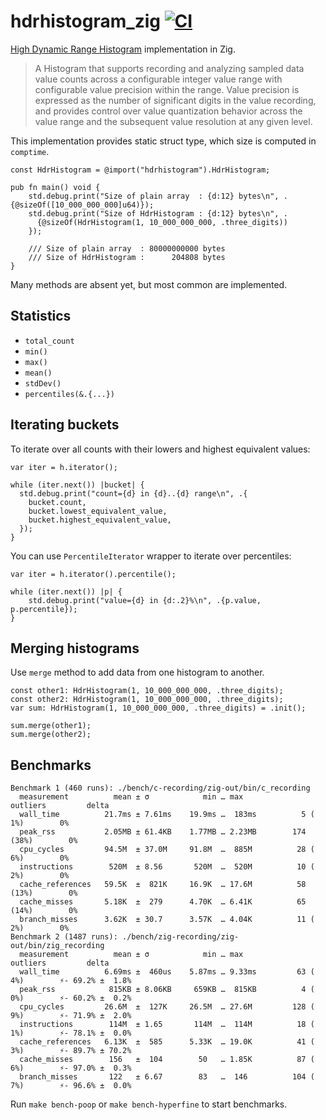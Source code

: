 # hdrhistogram_zig [![CI](https://github.com/floatdrop/hdrhistogram_zig/actions/workflows/ci.yaml/badge.svg)](https://github.com/floatdrop/hdrhistogram_zig/actions/workflows/ci.yaml)

[High Dynamic Range Histogram](https://github.com/HdrHistogram/HdrHistogram) implementation in Zig.

> A Histogram that supports recording and analyzing sampled data value counts
> across a configurable integer value range with configurable value precision
> within the range. Value precision is expressed as the number of significant
> digits in the value recording, and provides control over value quantization
> behavior across the value range and the subsequent value resolution at any
> given level.

This implementation provides static struct type, which size is computed in
`comptime`.

```zig
const HdrHistogram = @import("hdrhistogram").HdrHistogram;

pub fn main() void {
    std.debug.print("Size of plain array  : {d:12} bytes\n", .{@sizeOf([10_000_000_000]u64)});
    std.debug.print("Size of HdrHistogram : {d:12} bytes\n", .
      {@sizeOf(HdrHistogram(1, 10_000_000_000, .three_digits))
    });

    /// Size of plain array  : 80000000000 bytes
    /// Size of HdrHistogram :      204808 bytes
}
```

Many methods are absent yet, but most common are implemented.

## Statistics

- `total_count`
- `min()`
- `max()`
- `mean()`
- `stdDev()`
- `percentiles(&.{...})`

## Iterating buckets

To iterate over all counts with their lowers and highest equivalent values:

```zig
var iter = h.iterator();

while (iter.next()) |bucket| {
  std.debug.print("count={d} in {d}..{d} range\n", .{
    bucket.count,
    bucket.lowest_equivalent_value,
    bucket.highest_equivalent_value,
  });
}
```

You can use `PercentileIterator` wrapper to iterate over percentiles:

```zig
var iter = h.iterator().percentile();

while (iter.next()) |p| {
    std.debug.print("value={d} in {d:.2}%\n", .{p.value, p.percentile});
}
```

## Merging histograms

Use `merge` method to add data from one histogram to another.

```zig
const other1: HdrHistogram(1, 10_000_000_000, .three_digits);
const other2: HdrHistogram(1, 10_000_000_000, .three_digits);
var sum: HdrHistogram(1, 10_000_000_000, .three_digits) = .init();

sum.merge(other1);
sum.merge(other2);
```

## Benchmarks

```
Benchmark 1 (460 runs): ./bench/c-recording/zig-out/bin/c_recording
  measurement          mean ± σ            min … max           outliers         delta
  wall_time          21.7ms ± 7.61ms    19.9ms …  183ms          5 ( 1%)        0%
  peak_rss           2.05MB ± 61.4KB    1.77MB … 2.23MB        174 (38%)        0%
  cpu_cycles         94.5M  ± 37.0M     91.8M  …  885M          28 ( 6%)        0%
  instructions        520M  ± 8.56       520M  …  520M          10 ( 2%)        0%
  cache_references   59.5K  ±  821K     16.9K  … 17.6M          58 (13%)        0%
  cache_misses       5.18K  ±  279      4.70K  … 6.41K          65 (14%)        0%
  branch_misses      3.62K  ± 30.7      3.57K  … 4.04K          11 ( 2%)        0%
Benchmark 2 (1487 runs): ./bench/zig-recording/zig-out/bin/zig_recording
  measurement          mean ± σ            min … max           outliers         delta
  wall_time          6.69ms ±  460us    5.87ms … 9.33ms         63 ( 4%)        ⚡- 69.2% ±  1.8%
  peak_rss            815KB ± 8.06KB     659KB …  815KB          4 ( 0%)        ⚡- 60.2% ±  0.2%
  cpu_cycles         26.6M  ±  127K     26.5M  … 27.6M         128 ( 9%)        ⚡- 71.9% ±  2.0%
  instructions        114M  ± 1.65       114M  …  114M          18 ( 1%)        ⚡- 78.1% ±  0.0%
  cache_references   6.13K  ±  585      5.33K  … 19.0K          41 ( 3%)        ⚡- 89.7% ± 70.2%
  cache_misses        156   ±  104        50   … 1.85K          87 ( 6%)        ⚡- 97.0% ±  0.3%
  branch_misses       122   ± 6.67        83   …  146          104 ( 7%)        ⚡- 96.6% ±  0.0%
```

Run `make bench-poop` or `make bench-hyperfine` to start benchmarks.
